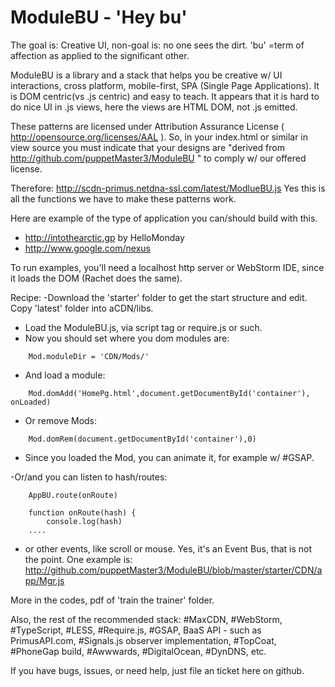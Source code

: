 # ModuleBU - 'Hey bu'

The goal is: Creative UI, non-goal is: no one sees the dirt.
 'bu' =term of affection as applied to the significant other.


ModuleBU is a library and a stack that helps you be creative w/ UI interactions,
    cross platform, mobile-first, SPA (Single Page Applications).
It is DOM centric(vs .js centric) and easy to teach. It appears that it is hard to do nice UI in .js views, here the views are HTML DOM, not .js emitted.

These patterns are licensed under Attribution Assurance License (  http://opensource.org/licenses/AAL ).
So, in your index.html or similar in view source you must indicate that your designs are
"derived from http://github.com/puppetMaster3/ModuleBU " to comply w/ our offered license.


Therefore:
    http://scdn-primus.netdna-ssl.com/latest/ModlueBU.js
Yes this is all the functions we have to make these patterns work.

Here are example of the type of application you can/should build with this.
- http://intothearctic.gp by HelloMonday
- http://www.google.com/nexus

To run examples, you'll need a localhost http server or WebStorm IDE, since it loads the DOM (Rachet does the same).


Recipe:
-Download the 'starter' folder to get the start structure and edit. Copy 'latest' folder into aCDN/libs.
- Load the ModuleBU.js, via script tag or require.js or such.
- Now you should set where you dom modules are:

```
    Mod.moduleDir = 'CDN/Mods/'
```
- And load a module:

```
    Mod.domAdd('HomePg.html',document.getDocumentById('container'), onLoaded)
```
- Or remove Mods:

```
    Mod.domRem(document.getDocumentById('container'),0)
```
- Since you loaded the Mod, you can animate it, for example w/ #GSAP.

-Or/and you can listen to hash/routes:

```
    AppBU.route(onRoute)

    function onRoute(hash) {
        console.log(hash)
    ....
```
- or other events, like scroll or mouse. Yes, it's an Event Bus, that is not the point.
One example is: http://github.com/puppetMaster3/ModuleBU/blob/master/starter/CDN/app/Mgr.js

More in the codes, pdf of 'train the trainer' folder.

Also, the rest of the recommended stack: #MaxCDN, #WebStorm, #TypeScript, #LESS, #Require.js, #GSAP, BaaS API - such as PrimusAPI.com,
#Signals.js observer implementation, #TopCoat, #PhoneGap build, #Awwwards, #DigitalOcean, #DynDNS,  etc.

If you have bugs, issues, or need help, just file an ticket here on github.

